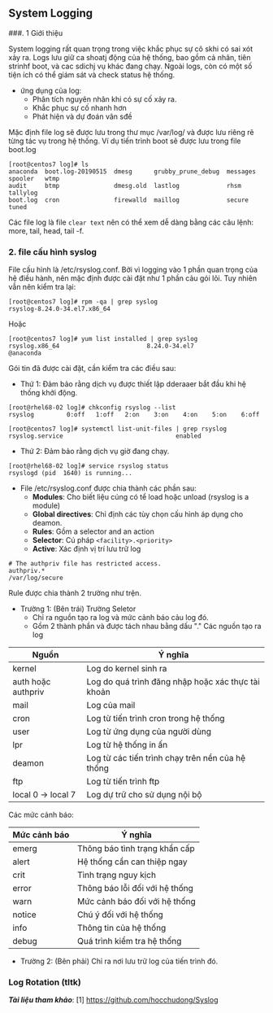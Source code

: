 ## System Logging


###. 1 Giới thiệu

System logging rất quan trọng trong việc khắc phục sự cô skhi có sai xót xảy ra. Logs lưu giữ ca shoatj động của hệ thống, bao gồm cả nhân, tiên strinhf boot, và cac sdichj vụ khác đang chạy. Ngoài logs, còn có một số tiện ích có thể giám sát và check status hệ thống. 

- ứng dụng của log:
	- Phân tích nguyên nhân khi có sự cố xảy ra. 
	- Khắc phục sự cố nhanh hơn
	- Phát hiện và dự đoán vân sđề

Mặc định file log sẽ được lưu trong thư mục /var/log/ và được lưu riêng rẽ từng tác vụ trong hệ thống. Ví dụ tiến trình boot sẽ được lưu trong file boot.log

```
[root@centos7 log]# ls
anaconda  boot.log-20190515  dmesg      grubby_prune_debug  messages  spooler   wtmp
audit     btmp               dmesg.old  lastlog             rhsm      tallylog
boot.log  cron               firewalld  maillog             secure    tuned

```

Các file log là file `clear text` nên có thể xem dễ dàng bằng các câu lệnh: more, tail, head, tail -f. 


### 2. file cấu hình syslog

File cấu hình là /etc/rsyslog.conf. Bởi vì logging vào 1 phần quan trọng của hệ điều hành, nên mặc định được cài đặt như 1 phần cảu gói lõi. 
Tuy nhiên vẫn nên kiểm tra lại: 
```
[root@centos7 log]# rpm -qa | grep syslog
rsyslog-8.24.0-34.el7.x86_64
```
Hoặc
```
[root@centos7 log]# yum list installed | grep syslog
rsyslog.x86_64                        8.24.0-34.el7                    @anaconda
```
Gói tin đã được cài đặt, cần kiểm tra các điều sau: 
- Thứ 1: Đảm bảo rằng dịch vụ được thiết lập dderaaer bắt đầu khi hệ thống khởi động. 
```
[root@rhel68-02 log]# chkconfig rsyslog --list
rsyslog        	0:off	1:off	2:on	3:on	4:on	5:on	6:off
```
```
[root@centos7 log]# systemctl list-unit-files | grep rsyslog
rsyslog.service                               enabled 
```

- Thứ 2: Đảm bảo rằng dịch vụ giờ đang chạy. 
```
[root@rhel68-02 log]# service rsyslog status
rsyslogd (pid  1640) is running...
```

- File /etc/rsyslog.conf được chia thành các phần sau: 
	- **Modules**: Cho biết liệu cúng có tể load hoặc unload (rsyslog is a module)
	- **Global directives**: Chỉ định các tùy chọn cấu hình áp dụng cho deamon.
	- **Rules**: Gồm a selector and an action
	- **Selector**: Cú pháp `<facility>.<priority>`
	- **Active**: Xác định vị trí lưu trữ log

```
# The authpriv file has restricted access.
authpriv.*                                              /var/log/secure
```

Rule được chia thành 2 trường như trện. 
- Trường 1: (Bên trái) Trường Seletor
	- Chỉ ra nguồn tạo ra log và mức cảnh báo cảu log đó.
	- Gồm 2 thành phần và được tách nhau bằng dấu "."
Các nguồn tạo ra log

|Nguồn | Ý nghĩa|
|----|----|
|kernel	|Log do kernel sinh ra|
|auth hoặc authpriv|Log do quá trình đăng nhập hoặc xác thực tài khoản|
|mail	|Log của mail|
|cron	|Log từ tiến trình cron trong hệ thống|
|user	|Log từ ứng dụng của người dùng|
|lpr	|Log từ hệ thống in ấn|
|deamon	|Log từ các tiến trình chạy trên nền của hệ thống|
|ftp	|Log từ tiến trình ftp|
|local 0 -> local 7|Log dự trữ cho sử dụng nội bộ|

Các mức cảnh báo:

|Mức cảnh báo|	Ý nghĩa|
|----|----|
|emerg|	Thông báo tình trạng khẩn cấp|
|alert|	Hệ thống cần can thiệp ngay|
|crit|	Tình trạng nguy kịch|
|error|	Thông báo lỗi đối với hệ thống|
|warn|	Mức cảnh báo đối với hệ thống|
|notice|	Chú ý đối với hệ thống|
|info|	Thông tin của hệ thống|
|debug|	Quá trình kiểm tra hệ thống|

- Trường 2: (Bên phải)
Chỉ ra nơi lưu trữ log của tiến trình đó. 

### Log Rotation (tltk)

***Tài liệu tham khảo***: 
[1] https://github.com/hocchudong/Syslog


